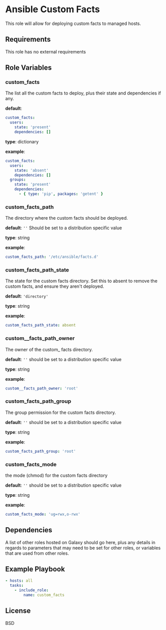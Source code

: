 Ansible Custom Facts
=========
This role will allow for deploying custom facts to managed hosts.

Requirements
------------
This role has no external requirements

Role Variables
--------------

### custom_facts
The list all the custom facts to deploy, plus their state and dependencies if any.

**default**:
```yaml
custom_facts:
  users:
    state: 'present'
    dependencies: []
```

**type**: dictionary

**example**:
```yaml
custom_facts:
  users:
    state: 'absent'
    dependencies: []
  groups:
    state: 'present'
    dependencies:
      - { type: 'pip', packages: 'getent' }
```

### custom_facts_path
The directory where the custom facts should be deployed.

**default**: `''` Should be set to a distribution specific value

**type**: string

**example**:
```yaml
custom_facts_path: '/etc/ansible/facts.d'
```

### custom_facts_path_state
The state for the custom facts directory. Set this to absent to remove the custom facts, and ensure they aren't deployed.

**default**: `'directory'`

**type**: string

**example**:
```yaml
custom_facts_path_state: absent
```

### custom__facts_path_owner
The owner of the custom_ facts directory.

**default**: `''` should be set to a distribution specific value

**type**: string

**example**:
```yaml
custom__facts_path_owner: 'root'
```

### custom_facts_path_group
The group permission for the custom facts directory.

**default**: `''` should be set to a distribution specific value

**type**: string

**example**:
```yaml
custom_facts_path_group: 'root'
```

### custom_facts_mode
the mode (chmod) for the custom facts directory

**default**: `''` should be set to a distribution specific value

**type**: string

**example**:
```yaml
custom_facts_mode: 'ug=rwx,o-rwx'
```

Dependencies
------------

A list of other roles hosted on Galaxy should go here, plus any details in regards to parameters that may need to be set for other roles, or variables that are used from other roles.

Example Playbook
----------------

```yaml
- hosts: all
  tasks:
    - include_role:
        name: custom_facts
```
License
-------

BSD
